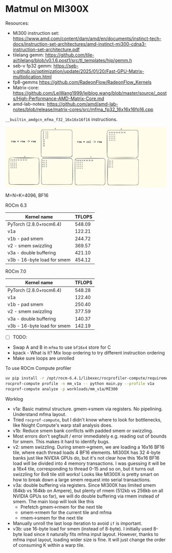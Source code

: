 # Matmul on MI300X

Resources:

- Mi300 instruction set: https://www.amd.com/content/dam/amd/en/documents/instinct-tech-docs/instruction-set-architectures/amd-instinct-mi300-cdna3-instruction-set-architecture.pdf
- tilelang gemm: https://github.com/tile-ai/tilelang/blob/v0.1.6.post1/src/tl_templates/hip/gemm.h
- seb-v fp32 gemm: https://seb-v.github.io/optimization/update/2025/01/20/Fast-GPU-Matrix-multiplication.html
- fp8-gemms https://github.com/RadeonFlow/RadeonFlow_Kernels
- Matrix-core: https://github.com/LeiWang1999/leiblog.wang/blob/master/source/_posts/High-Performance-AMD-Matrix-Core.md
- amd-lab-notes: https://github.com/amd/amd-lab-notes/blob/release/matrix-cores/src/mfma_fp32_16x16x16fp16.cpp


`__builtin_amdgcn_mfma_f32_16x16x16f16` instructions.

![1760964256545](image/README/1760964256545.png)

M=N=K=4096, BF16

ROCm 6.3

| Kernel name                 | TFLOPS |
| --------------------------- | ------ |
| PyTorch (2.8.0+rocm6.4)     | 548.09 |
| v1a                         | 122.21 |
| v1b - pad smem              | 244.72 |
| v2 - smem swizzling         | 369.57 |
| v3a - double buffering      | 421.10 |
| v3b - 16-byte load for smem | 454.12 |

ROCm 7.0

| Kernel name                 | TFLOPS |
| --------------------------- | ------ |
| PyTorch (2.8.0+rocm6.4)     | 548.28 |
| v1a                         | 122.40 |
| v1b - pad smem              | 250.40 |
| v2 - smem swizzling         | 377.59 |
| v3a - double buffering      | 140.37 |
| v3b - 16-byte load for smem | 142.19 |

* [ ] TODO:

- Swap A and B in `mfma` to use `bf16x4` store for C
- kpack - What is it? Mix loop ordering to try different instruction ordering
- Make sure loops are unrolled

To use ROCm Compute profiler

```bash
uv pip install -r /opt/rocm-6.4.1/libexec/rocprofiler-compute/requirements.txt
rocprof-compute profile -n mm_v1a -- python main.py --profile v1a
rocprof-compute analyze -p workloads/mm_v1a/MI300
```

Worklog

- v1a: Basic matmul structure. gmem->smem via registers. No pipelining. Understand mfma layout.
- Tried `rocprof-compute`, but I didn't know where to look for bottlenecks, like Nsight Compute's warp stall analysis does.
- v1b: Reduce smem bank conflicts with padded smem or swizzling.
- Most errors don't segfault / error immediately e.g. reading out of bounds for smem. This makes it hard to identify bugs.
- v2: smem swizzling. During smem->gmem, we are loading a 16x16 BF16 tile, where each thread loads 4 BF16 elements. MI300X has 32 4-byte banks just like NVIDIA GPUs do, but it's not clear how this 16x16 BF16 load will be divided into 4 memory transactions. I was guessing it will be a 16x4 tile, corresponding to thread 0-15 and so on, but it turns out swizzling for 8x8 tile still works! Looks like MI300X is pretty smart on how to break down a large smem request into serial transactions.
- v3a: double buffering via registers. Since MI300X has limited smem (64kb vs 164kb on Ampere), but plenty of rmem (512kb vs 256kb on all NVIDIA GPUs so far), we will do double buffering via rmem instead of smem. The main loop will look like this
  - Prefetch gmem->rmem for the next tile
  - smem->rmem for the current tile and mfma
  - rmem->smem for the next tile
- Manually unroll the last loop iteration to avoid `if` is important.
- v3b: use 16-byte load for smem (instead of 8-byte). I initially used 8-byte load since it naturally fits mfma input layout. However, thanks to mfma input layout, loading wider size is fine. It will just change the order of consuming K within a warp tile.
